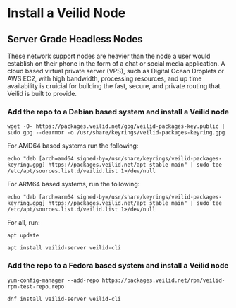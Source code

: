 # Install a Veilid Node

## Server Grade Headless Nodes

These network support nodes are heavier than the node a user would establish on their phone in the form of a chat or social media application. A cloud based virtual private server (VPS), such as Digital Ocean Droplets or AWS EC2, with high bandwidth, processing resources, and up time availability is cruicial for building the fast, secure, and private routing that Veilid is built to provide.

### Add the repo to a Debian based system and install a Veilid node
 ```shell 
wget -O- https://packages.veilid.net/gpg/veilid-packages-key.public | sudo gpg --dearmor -o /usr/share/keyrings/veilid-packages-keyring.gpg
```
For AMD64 based systems run the following:
```shell
echo "deb [arch=amd64 signed-by=/usr/share/keyrings/veilid-packages-keyring.gpg] https://packages.veilid.net/apt stable main" | sudo tee /etc/apt/sources.list.d/veilid.list 1>/dev/null
```
For ARM64 based systems, run the following:
```shell
echo "deb [arch=arm64 signed-by=/usr/share/keyrings/veilid-packages-keyring.gpg] https://packages.veilid.net/apt stable main" | sudo tee /etc/apt/sources.list.d/veilid.list 1>/dev/null
```
For all, run:
```shell
apt update
```
```shell
apt install veilid-server veilid-cli
```
### Add the repo to a Fedora based system and install a Veilid node
```shell
yum-config-manager --add-repo https://packages.veilid.net/rpm/veilid-rpm-test-repo.repo
```
```shell
dnf install veilid-server veilid-cli
```

